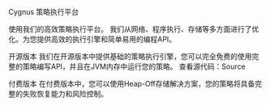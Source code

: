 
Cygnus 策略执行平台

使用我们的高效策略执行平台。
我们从网络、程序执行、存储等多方面进行了优化。为您提供高效的执行引擎和简单易用的编程API。

开源版本
我们在开源版本中提供基础的策略执行引擎，您可以完全免费的使用完整的策略编写API，并且在JVM内存中运行您的策略。
查看源代码：Source

付费版本
在付费版本中，您可以使用Heap-Off存储解决方案，您的策略将具备完整的失败恢复能力和风险控制。
